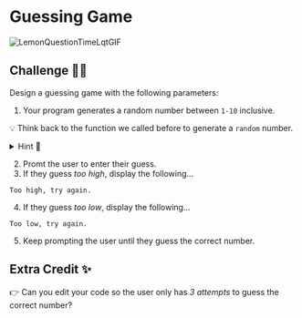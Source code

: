 # Guessing Game 
![LemonQuestionTimeLqtGIF](https://github.com/user-attachments/assets/4e37256f-72ef-49c9-bfe3-fd82e448b98d)




## Challenge 👨‍💻
Design a guessing game with the following parameters:

1. Your program generates a random number between ``1-10`` inclusive.

  💡 Think back to the function we called before to generate a ``random`` number.

  <details>
    <summary> Hint 👀 </summary>
    
  ````py
  import random
  
  random.randint()
  
  ````
  </details>

2. Promt the user to enter their guess.
3. If they guess *too high*, display the following...
  ````
  Too high, try again.
  ````
4. If they guess *too low*, display the following...
  ````
  Too low, try again.
  ````
5. Keep prompting the user until they guess the correct number.
>

## Extra Credit ✨
👉 Can you edit your code so the user only has *3 attempts* to guess the correct number? 
